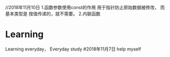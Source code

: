 //2018年11月10日
1.函数参数使用const的作用
	用于指针防止原始数据被修改， 而基本类型是 按值传递的，就不需要。
2.内联函数



# Learning
Learning everyday， Everyday study
#2018年11月7日
help myself	